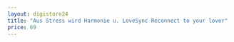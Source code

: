 ```yaml
---
layout: digistore24
title: "Aus Stress wird Harmonie u. LoveSync Reconnect to your lover"
price: 69
---
```

